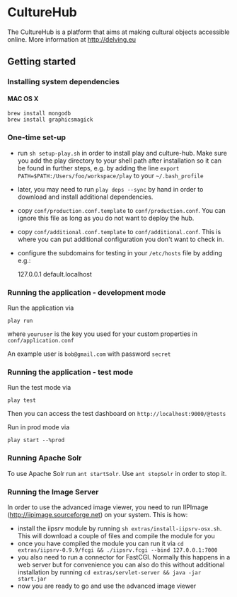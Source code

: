 # CultureHub

The CultureHub is a platform that aims at making cultural objects accessible online. More information at http://delving.eu

## Getting started

### Installing system dependencies

#### MAC OS X

    brew install mongodb
    brew install graphicsmagick

### One-time set-up

- run `sh setup-play.sh` in order to install play and culture-hub. Make sure you add the play directory to your shell path after installation so it can be found in further steps, e.g. by adding the line `export PATH=$PATH:/Users/foo/workspace/play` to your `~/.bash_profile`
- later, you may need to run `play deps --sync` by hand in order to download and install additional dependencies.
- copy `conf/production.conf.template` to `conf/production.conf`. You can ignore this file as long as you do not want to deploy the hub.
- copy `conf/additional.conf.template` to `conf/additional.conf`. This is where you can put additional configuration you don't want to check in.
- configure the subdomains for testing in your `/etc/hosts` file by adding e.g.:

    127.0.0.1       default.localhost

### Running the application - development mode

Run the application via

    play run

where `youruser` is the key you used for your custom properties in `conf/application.conf`

An example user is `bob@gmail.com` with password `secret`

### Running the application - test mode

Run the test mode via

    play test

Then you can access the test dashboard on `http://localhost:9000/@tests`

Run in prod mode via

    play start --%prod

### Running Apache Solr

To use Apache Solr run `ant startSolr`. Use `ant stopSolr` in order to stop it.

### Running the Image Server

In order to use the advanced image viewer, you need to run IIPImage (http://iipimage.sourceforge.net) on your system.
This is how:
- install the iipsrv module by running `sh extras/install-iipsrv-osx.sh`. This will download a couple of files and compile the module for you
- once you have compiled the module you can run it via `cd extras/iipsrv-0.9.9/fcgi && ./iipsrv.fcgi --bind 127.0.0.1:7000`
- you also need to run a connector for FastCGI. Normally this happens in a web server but for convenience you can also do this without additional
installation by running `cd extras/servlet-server && java -jar start.jar`
- now you are ready to go and use the advanced image viewer
